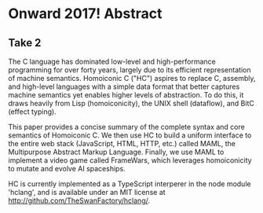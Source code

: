 # Onward 2017! Abstract

## Take 2

The C language has dominated low-level and high-performance programming for over
forty years, largely due to its efficient representation of machine semantics.
Homoiconic C ("HC") aspires to replace C, assembly, and high-level languages
with a simple data format that better captures machine semantics yet enables
higher levels of abstraction. To do this, it draws heavily from Lisp
(homoiconicity), the UNIX shell (dataflow), and BitC (effect typing).

This paper provides a concise summary of the complete syntax and core semantics
of Homoiconic C. We then use HC to build a uniform interface to the entire web
stack (JavaScript, HTML, HTTP, etc.) called MAML, the Multipurpose Abstract
Markup Language. Finally, we use MAML to implement a video game called
FrameWars, which leverages homoiconicity to mutate and evolve AI spaceships.

HC is currently implemented as a TypeScript interperer in the node module
'hclang', and is available under an MIT license at
http://github.com/TheSwanFactory/hclang/.
